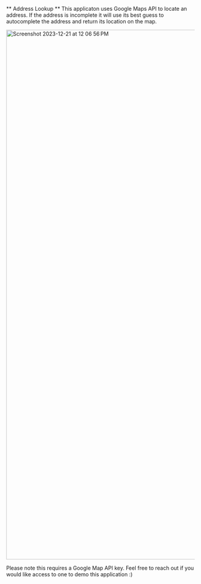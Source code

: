 ** Address Lookup **
This applicaton uses Google Maps API to locate an address. 
If the address is incomplete it will use its best guess to autocomplete the address and return its location on the map.

<img width="1412" alt="Screenshot 2023-12-21 at 12 06 56 PM" src="https://github.com/smithnic1/Address-Search/assets/84091252/be86d7e0-1093-49f0-8035-91fe7301995c">

Please note this requires a Google Map API key. Feel free to reach out if you would like access to one to demo this application :) 
